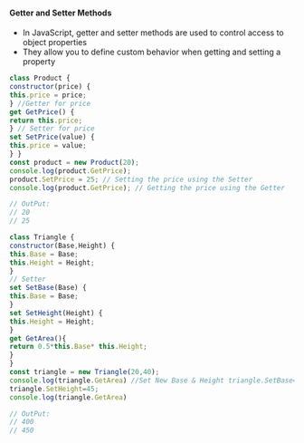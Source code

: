 #### Getter and Setter Methods 
* In JavaScript, getter and setter methods are used to control access to object properties 
* They allow you to define custom behavior when getting and setting a property
```js
class Product { 
constructor(price) { 
this.price = price; 
} //Getter for price 
get GetPrice() { 
return this.price; 
} // Setter for price 
set SetPrice(value) { 
this.price = value; 
} } 
const product = new Product(20); 
console.log(product.GetPrice); 
product.SetPrice = 25; // Setting the price using the Setter
console.log(product.GetPrice); // Getting the price using the Getter

// OutPut:
// 20
// 25
```


```js
class Triangle { 
constructor(Base,Height) { 
this.Base = Base; 
this.Height = Height; 
} 
// Setter 
set SetBase(Base) { 
this.Base = Base; 
} 
set SetHeight(Height) { 
this.Height = Height; 
} 
get GetArea(){ 
return 0.5*this.Base* this.Height; 
} 
} 
const triangle = new Triangle(20,40); 
console.log(triangle.GetArea) //Set New Base & Height triangle.SetBase=25;
triangle.SetHeight=45;
console.log(triangle.GetArea)

// OutPut:
// 400
// 450
```